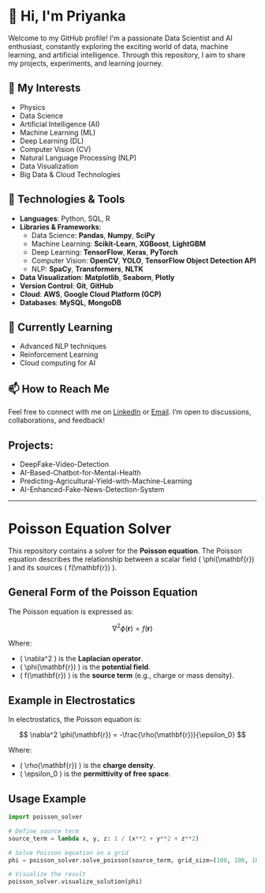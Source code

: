 # 👋 Hi, I'm Priyanka

Welcome to my GitHub profile! I'm a passionate Data Scientist and AI enthusiast, constantly exploring the exciting world of data, machine learning, and artificial intelligence. Through this repository, I aim to share my projects, experiments, and learning journey.

## 👀 My Interests

- Physics
- Data Science
- Artificial Intelligence (AI)
- Machine Learning (ML)
- Deep Learning (DL)
- Computer Vision (CV)
- Natural Language Processing (NLP)
- Data Visualization
- Big Data & Cloud Technologies

## 🔧 Technologies & Tools

- **Languages**: Python, SQL, R
- **Libraries & Frameworks**:
  - Data Science: **Pandas**, **Numpy**, **SciPy**
  - Machine Learning: **Scikit-Learn**, **XGBoost**, **LightGBM**
  - Deep Learning: **TensorFlow**, **Keras**, **PyTorch**
  - Computer Vision: **OpenCV**, **YOLO**, **TensorFlow Object Detection API**
  - NLP: **SpaCy**, **Transformers**, **NLTK**
- **Data Visualization**: **Matplotlib**, **Seaborn**, **Plotly**
- **Version Control**: **Git**, **GitHub**
- **Cloud**: **AWS**, **Google Cloud Platform (GCP)**
- **Databases**: **MySQL**, **MongoDB**

## 🌱 Currently Learning
- Advanced NLP techniques
- Reinforcement Learning
- Cloud computing for AI

## 📫 How to Reach Me
Feel free to connect with me on [LinkedIn](your-linkedin-url) or [Email](your-email-address). I’m open to discussions, collaborations, and feedback!

## Projects:
 * DeepFake-Video-Detection
 * AI-Based-Chatbot-for-Mental-Health
 * Predicting-Agricultural-Yield-with-Machine-Learning
 * AI-Enhanced-Fake-News-Detection-System

---
# Poisson Equation Solver

This repository contains a solver for the **Poisson equation**. The Poisson equation describes the relationship between a scalar field \( \phi(\mathbf{r}) \) and its sources \( f(\mathbf{r}) \).

## General Form of the Poisson Equation

The Poisson equation is expressed as:

$$
\nabla^2 \phi(\mathbf{r}) = f(\mathbf{r})
$$

Where:
- \( \nabla^2 \) is the **Laplacian operator**.
- \( \phi(\mathbf{r}) \) is the **potential field**.
- \( f(\mathbf{r}) \) is the **source term** (e.g., charge or mass density).

## Example in Electrostatics

In electrostatics, the Poisson equation is:

$$
\nabla^2 \phi(\mathbf{r}) = -\frac{\rho(\mathbf{r})}{\epsilon_0}
$$

Where:
- \( \rho(\mathbf{r}) \) is the **charge density**.
- \( \epsilon_0 \) is the **permittivity of free space**.

## Usage Example

```python
import poisson_solver

# Define source term
source_term = lambda x, y, z: 1 / (x**2 + y**2 + z**2)

# Solve Poisson equation on a grid
phi = poisson_solver.solve_poisson(source_term, grid_size=(100, 100, 100))

# Visualize the result
poisson_solver.visualize_solution(phi)
